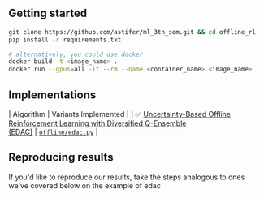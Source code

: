 ## Getting started
```bash
git clone https://github.com/astifer/ml_3th_sem.git && cd offline_rl
pip install -r requirements.txt

# alternatively, you could use docker
docker build -t <image_name> .
docker run --gpus=all -it --rm --name <container_name> <image_name>
```

## Implementations
| Algorithm                                                                                                                      | Variants Implemented                           |
| ✅ [Uncertainty-Based Offline Reinforcement Learning with Diversified Q-Ensemble <br>(EDAC)](https://arxiv.org/abs/2110.01548) | [`offline/edac.py`](algorithms/edac.py)        |


## Reproducing results
If you'd like to reproduce our results, take the steps analogous to ones we've covered below on the example of edac
```bash
